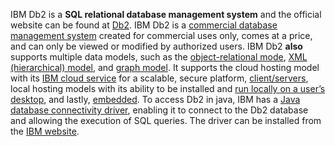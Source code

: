 IBM Db2 is a **SQL relational database management system** and the official website can be found at [Db2](https://www.ibm.com/products/db2). IBM Db2 is a [commercial database management system](https://www.navisite.com/blog/open-source-vs-commercial-database-systems/) created for commercial uses only, comes at a price, and can only be viewed or modified by authorized users. IBM Db2 **also** supports multiple data models, such as the [object-relational mode](https://www.ibm.com/docs/en/db2-for-zos/11?topic=programs-db2-object-relational-extensions), [XML (hierarchical) model](https://www.ibm.com/docs/en/db2/11.5?topic=purexml-overview), and [graph model](https://www.ibm.com/docs/en/db2/11.5?topic=deployments-db2-graph). It supports the cloud hosting model with its [IBM cloud service](https://www.ibm.com/cloud/db2-on-cloud) for a scalable, secure platform, [client/servers](https://www.ibm.com/docs/en/db2/10.1.0?topic=SSEPGG_10.1.0/com.ibm.db2.luw.qb.client.doc/doc/c0022616.htm), local hosting models with its ability to be installed and [run locally on a user’s desktop](https://www.ibm.com/downloads/cas/VXK0EBNP), and lastly, [embedded](https://www.ibm.com/downloads/cas/VXK0EBNP). To access Db2 in java, IBM has a [Java database connectivity driver](https://stackoverflow.com/questions/8411844/what-is-the-db2-jdbc-driver-or-where-can-i-get-it-from), enabling it to connect to the Db2 database and allowing the execution of SQL queries. The driver can be installed from the [IBM website](https://www.ibm.com/support/pages/db2-jdbc-driver-versions-and-downloads). 
